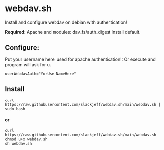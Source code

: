 # webdav.sh

Install and configure webdav on debian with authentication!

**Required:**
Apache and modules: dav_fs/auth_digest
Install default.

## Configure:

Put your username here, used for apache authentication!:
Or execute and program will ask for u.

```
userWebdavAuth="YorUserNameHere"
```

## Install

```
curl https://raw.githubusercontent.com/slackjeff/webdav.sh/main/webdav.sh | sudo bash
```

#### or

```
curl https://raw.githubusercontent.com/slackjeff/webdav.sh/main/webdav.sh
chmod u+x webdav.sh
sh webdav.sh
```
